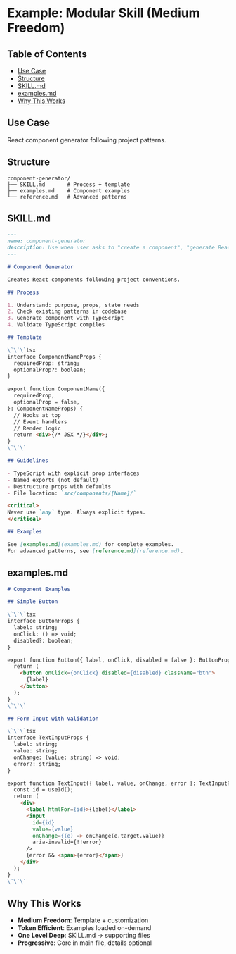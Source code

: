 # Example: Modular Skill (Medium Freedom)

## Table of Contents
- [Use Case](#use-case)
- [Structure](#structure)
- [SKILL.md](#skillmd)
- [examples.md](#examplesmd)
- [Why This Works](#why-this-works)

## Use Case
React component generator following project patterns.

## Structure
```
component-generator/
├── SKILL.md       # Process + template
├── examples.md    # Component examples
└── reference.md   # Advanced patterns
```

## SKILL.md

```markdown
---
name: component-generator
description: Use when user asks to "create a component", "generate React component", or "scaffold component". Generates TypeScript React components following project patterns.
---

# Component Generator

Creates React components following project conventions.

## Process

1. Understand: purpose, props, state needs
2. Check existing patterns in codebase
3. Generate component with TypeScript
4. Validate TypeScript compiles

## Template

\`\`\`tsx
interface ComponentNameProps {
  requiredProp: string;
  optionalProp?: boolean;
}

export function ComponentName({
  requiredProp,
  optionalProp = false,
}: ComponentNameProps) {
  // Hooks at top
  // Event handlers
  // Render logic
  return <div>{/* JSX */}</div>;
}
\`\`\`

## Guidelines

- TypeScript with explicit prop interfaces
- Named exports (not default)
- Destructure props with defaults
- File location: `src/components/[Name]/`

<critical>
Never use `any` type. Always explicit types.
</critical>

## Examples

See [examples.md](examples.md) for complete examples.
For advanced patterns, see [reference.md](reference.md).
```

## examples.md

```markdown
# Component Examples

## Simple Button

\`\`\`tsx
interface ButtonProps {
  label: string;
  onClick: () => void;
  disabled?: boolean;
}

export function Button({ label, onClick, disabled = false }: ButtonProps) {
  return (
    <button onClick={onClick} disabled={disabled} className="btn">
      {label}
    </button>
  );
}
\`\`\`

## Form Input with Validation

\`\`\`tsx
interface TextInputProps {
  label: string;
  value: string;
  onChange: (value: string) => void;
  error?: string;
}

export function TextInput({ label, value, onChange, error }: TextInputProps) {
  const id = useId();
  return (
    <div>
      <label htmlFor={id}>{label}</label>
      <input
        id={id}
        value={value}
        onChange={(e) => onChange(e.target.value)}
        aria-invalid={!!error}
      />
      {error && <span>{error}</span>}
    </div>
  );
}
\`\`\`
```

## Why This Works

- **Medium Freedom**: Template + customization
- **Token Efficient**: Examples loaded on-demand
- **One Level Deep**: SKILL.md → supporting files
- **Progressive**: Core in main file, details optional
